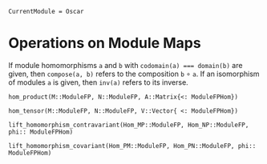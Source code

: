 ```@meta
CurrentModule = Oscar
```

# Operations on Module Maps

If module homomorphisms `a` and `b` with `codomain(a) === domain(b)` are given,
then `compose(a, b)` refers to the composition `b` $\circ$ `a`. If an isomorphism of modules
`a` is given, then `inv(a)` refers to its inverse.

```@docs
hom_product(M::ModuleFP, N::ModuleFP, A::Matrix{<: ModuleFPHom})
```

```@docs
hom_tensor(M::ModuleFP, N::ModuleFP, V::Vector{ <: ModuleFPHom})
```

```@docs
lift_homomorphism_contravariant(Hom_MP::ModuleFP, Hom_NP::ModuleFP, phi:: ModuleFPHom)
```

```@docs
lift_homomorphism_covariant(Hom_PM::ModuleFP, Hom_PN::ModuleFP, phi:: ModuleFPHom)
```


